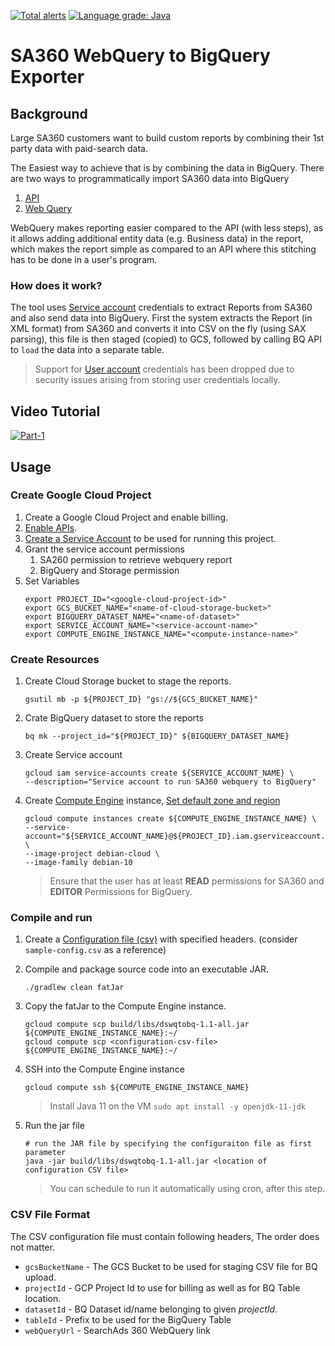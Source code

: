 [![Total alerts](https://img.shields.io/lgtm/alerts/g/google/sa360-webquery-bigquery.svg?logo=lgtm&logoWidth=18)](https://lgtm.com/projects/g/google/sa360-webquery-bigquery/alerts/) [![Language grade: Java](https://img.shields.io/lgtm/grade/java/g/google/sa360-webquery-bigquery.svg?logo=lgtm&logoWidth=18)](https://lgtm.com/projects/g/google/sa360-webquery-bigquery/context:java)

# SA360 WebQuery to BigQuery Exporter

## Background
Large SA360 customers want to build custom reports by combining their 1st party data with paid-search data.

The Easiest way to achieve that is by combining the data in BigQuery.
There are two ways to programmatically import SA360 data into BigQuery
1. [API](https://developers.google.com/search-ads/v2/how-tos/reporting)
2. [Web Query](https://support.google.com/searchads/answer/2870738?hl=en)

WebQuery makes reporting easier compared to the API (with less steps), as it allows adding additional entity data (e.g. Business data) in the report, which makes the report simple as compared to an API where this stitching has to be done in a user's program.

### How does it work?
The tool uses [Service account](https://cloud.google.com/iam/docs/service-accounts) credentials to extract Reports from SA360 and also send data into BigQuery.
First the system extracts the Report (in XML format) from SA360 and converts it into CSV on the fly (using SAX parsing), this file is then staged (copied) to GCS, followed by calling BQ API to `load` the data into a separate table.

> Support for [User account](https://cloud.google.com/docs/authentication/end-user) credentials has been dropped due to security issues arising from storing user credentials locally.

## Video Tutorial
 [![Part-1](https://img.youtube.com/vi/xEMe5CRy6BQ/0.jpg)](https://www.youtube.com/watch?v=xEMe5CRy6BQ)

## Usage

### Create Google Cloud Project
1.  Create a Google Cloud Project and enable billing.
1.  [Enable APIs](https://console.cloud.google.com/flows/enableapi?apiid=doubleclicksearch,bigquery.googleapis.com,storage.googleapis.com).
1.  [Create a Service Account](https://cloud.google.com/iam/docs/creating-managing-service-accounts#creating) to be used for running this project.
1.  Grant the service account permissions
    1. SA260 permission to retrieve webquery report
    1. BigQuery and Storage permission
1.  Set Variables
    ```shell
    export PROJECT_ID="<google-cloud-project-id>"
    export GCS_BUCKET_NAME="<name-of-cloud-storage-bucket>"
    export BIGQUERY_DATASET_NAME="<name-of-dataset>"
    export SERVICE_ACCOUNT_NAME="<service-account-name>"
    export COMPUTE_ENGINE_INSTANCE_NAME="<compute-instance-name>"    
    ```

### Create Resources
1.  Create Cloud Storage bucket to stage the reports.
      ```shell      
      gsutil mb -p ${PROJECT_ID} "gs://${GCS_BUCKET_NAME}" 
      ```

1.  Crate BigQuery dataset to store the reports
    ```shell
    bq mk --project_id="${PROJECT_ID}" ${BIGQUERY_DATASET_NAME}
    ```

1.  Create Service account
    ```shell
    gcloud iam service-accounts create ${SERVICE_ACCOUNT_NAME} \
    --description="Service account to run SA360 webquery to BigQuery"    
    ```

1.  Create [Compute Engine](https://cloud.google.com/compute) instance, [Set default zone and region](https://cloud.google.com/compute/docs/instances/create-start-instance#before-you-begin)
    ```shell
    gcloud compute instances create ${COMPUTE_ENGINE_INSTANCE_NAME} \
    --service-account="${SERVICE_ACCOUNT_NAME}@${PROJECT_ID}.iam.gserviceaccount.com" \
    --image-project debian-cloud \
    --image-family debian-10
    ```
    
    > Ensure that the user has at least **READ** permissions for SA360 and **EDITOR** Permissions for BigQuery.

### Compile and run
1.  Create a [Configuration file (csv)](#csv-file-format) with specified headers. (consider `sample-config.csv` as a reference)

1.  Compile and package source code into an executable JAR. 
    ```shell
    ./gradlew clean fatJar
    ```
1.  Copy the fatJar to the Compute Engine instance.
    ```shell
    gcloud compute scp build/libs/dswqtobq-1.1-all.jar ${COMPUTE_ENGINE_INSTANCE_NAME}:~/
    gcloud compute scp <configuration-csv-file> ${COMPUTE_ENGINE_INSTANCE_NAME}:~/        
    ```

1.  SSH into the Compute Engine instance 
    ```shell
    gcloud compute ssh ${COMPUTE_ENGINE_INSTANCE_NAME}
    ```
    >  Install Java 11 on the VM 
    >  `sudo apt install -y openjdk-11-jdk`

1.  Run the jar file
    ```shell
    # run the JAR file by specifying the configuraiton file as first parameter
    java -jar build/libs/dswqtobq-1.1-all.jar <location of configuration CSV file>
    ```
    > You can schedule to run it automatically using cron, after this step.

### CSV File Format
The CSV configuration file must contain following headers, The order does not matter.
*  `gcsBucketName` - The GCS Bucket to be used for staging CSV file for BQ upload.
*  `projectId` - GCP Project Id to use for billing as well as for BQ Table location.
*  `datasetId` - BQ Dataset id/name belonging to given _projectId_.
*  `tableId` - Prefix to be used for the BigQuery Table
*  `webQueryUrl` - SearchAds 360 WebQuery link

